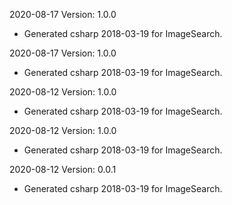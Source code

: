 2020-08-17 Version: 1.0.0
- Generated csharp 2018-03-19 for ImageSearch.

2020-08-17 Version: 1.0.0
- Generated csharp 2018-03-19 for ImageSearch.

2020-08-12 Version: 1.0.0
- Generated csharp 2018-03-19 for ImageSearch.

2020-08-12 Version: 1.0.0
- Generated csharp 2018-03-19 for ImageSearch.

2020-08-12 Version: 0.0.1
- Generated csharp 2018-03-19 for ImageSearch.

